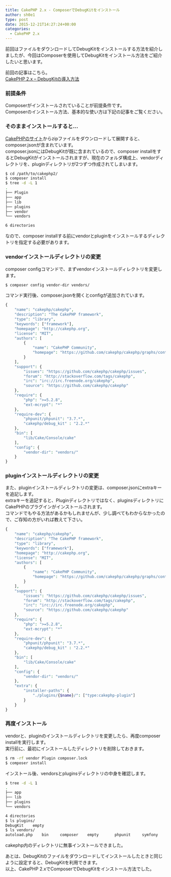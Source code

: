 ```yaml
---
title: CakePHP 2.x - ComposerでDebugKitをインストール
author: sh0e1
type: post
date: 2015-12-21T14:27:24+00:00
categories:
  - CakePHP 2.x
---
```

前回はファイルをダウンロードしてDebugKitをインストールする方法を紹介しましたが、今回はComposerを使用してDebugKitをインストール方法をご紹介したいと思います。

前回の記事はこちら。  
[CakePHP 2.x – DebugKitの導入方法]()
<!--more-->

### 前提条件

Composerがインストールされていることが前提条件です。  
Composerのインストール方法、基本的な使い方は下記の記事をご覧ください。  
[]()

### そのままインストールすると...

[CakePHPのサイト](http://cakephp.jp/)からzipファイルをダウンロードして展開すると、composer.jsonが含まれています。  
composer.jsonにはDebugKitが既に含まれているので、composer installをするとDebugKitがインストールされますが、現在のフォルダ構成上、vendorディレクトリを、pluginディレクトリが2つずつ作成されてしまいます。

```bash
$ cd /path/to/cakephp2/
$ composer install
$ tree -d -L 1
.
├── Plugin
├── app
├── lib
├── plugins
├── vendor
└── vendors

6 directories
```

なので、composer installする前にvendorとpluginをインストールするディレクトリを指定する必要があります。

### vendorインストールディレクトリの変更

composer configコマンドで、まずvendorインストールディレクトリを変更します。

```bash
$ composer config vendor-dir vendors/
```

コマンド実行後、composer.jsonを開くとconfigが追加されています。

```php
{
    "name": "cakephp/cakephp",
    "description": "The CakePHP framework",
    "type": "library",
    "keywords": ["framework"],
    "homepage": "http://cakephp.org",
    "license": "MIT",
    "authors": [
        {
            "name": "CakePHP Community",
            "homepage": "https://github.com/cakephp/cakephp/graphs/contributors"
        }
    ],
    "support": {
        "issues": "https://github.com/cakephp/cakephp/issues",
        "forum": "http://stackoverflow.com/tags/cakephp",
        "irc": "irc://irc.freenode.org/cakephp",
        "source": "https://github.com/cakephp/cakephp"
    },
    "require": {
        "php": ">=5.2.8",
        "ext-mcrypt": "*"
    },
    "require-dev": {
        "phpunit/phpunit": "3.7.*",
        "cakephp/debug_kit" : "2.2.*"
    },
    "bin": [
        "lib/Cake/Console/cake"
    ],
    "config": {
        "vendor-dir": "vendors/"
    }
}
```

### pluginインストールディレクトリの変更

また、pluginインストールディレクトリの変更は、composer.jsonにextraキーを追記します。  
extraキーを追記すると、Pluginディレクトリではなく、pluginsディレクトリにCakePHPのプラグインがインストールされます。  
コマンドでもやる方法があるかもしれませんが、少し調べてもわからなかったので、ご存知の方がいれば教えて下さい。

```php
{
    "name": "cakephp/cakephp",
    "description": "The CakePHP framework",
    "type": "library",
    "keywords": ["framework"],
    "homepage": "http://cakephp.org",
    "license": "MIT",
    "authors": [
        {
            "name": "CakePHP Community",
            "homepage": "https://github.com/cakephp/cakephp/graphs/contributors"
        }
    ],
    "support": {
        "issues": "https://github.com/cakephp/cakephp/issues",
        "forum": "http://stackoverflow.com/tags/cakephp",
        "irc": "irc://irc.freenode.org/cakephp",
        "source": "https://github.com/cakephp/cakephp"
    },
    "require": {
        "php": ">=5.2.8",
        "ext-mcrypt": "*"
    },
    "require-dev": {
        "phpunit/phpunit": "3.7.*",
        "cakephp/debug_kit" : "2.2.*"
    },
    "bin": [
        "lib/Cake/Console/cake"
    ],
    "config": {
        "vendor-dir": "vendors/"
    },
    "extra": {
        "installer-paths": {
            "./plugins/{$name}/": ["type:cakephp-plugin"]
        }
    }
}
```

### 再度インストール

vendorと、pluginのインストールディレクトリを変更したら、再度composer installを実行します。  
実行前に、最初にインストールしたディレクトリを削除しておきます。

```bash
$ rm -rf vendor Plugin composer.lock
$ composer install
```

インストール後、vendorsとpluginsディレクトリの中身を確認します。

```bash
$ tree -d -L 1
.
├── app
├── lib
├── plugins
└── vendors

4 directories
$ ls plugins/
DebugKit	empty
$ ls vendors/
autoload.php	bin		composer	empty		phpunit		symfony
```

cakephp内のディレクトリに無事インストールできました。

あとは、DebugKitのファイルをダウンロードしてインストールしたときと同じように設定すると、DebugKitを利用できます。  
以上、CakePHP 2.xでComposerでDebugKitをインストール方法でした。
